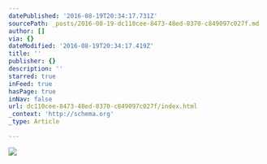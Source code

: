 ```yaml
---
datePublished: '2016-08-19T20:34:17.731Z'
sourcePath: _posts/2016-08-19-dc110cee-8473-48ed-8370-c849097c027f.md
author: []
via: {}
dateModified: '2016-08-19T20:34:17.419Z'
title: ''
publisher: {}
description: ''
starred: true
inFeed: true
hasPage: true
inNav: false
url: dc110cee-8473-48ed-8370-c849097c027f/index.html
_context: 'http://schema.org'
_type: Article

---
```

![](https://the-grid-user-content.s3-us-west-2.amazonaws.com/0f5929ef-99bd-4fbb-a716-934c79a7077f.jpg)